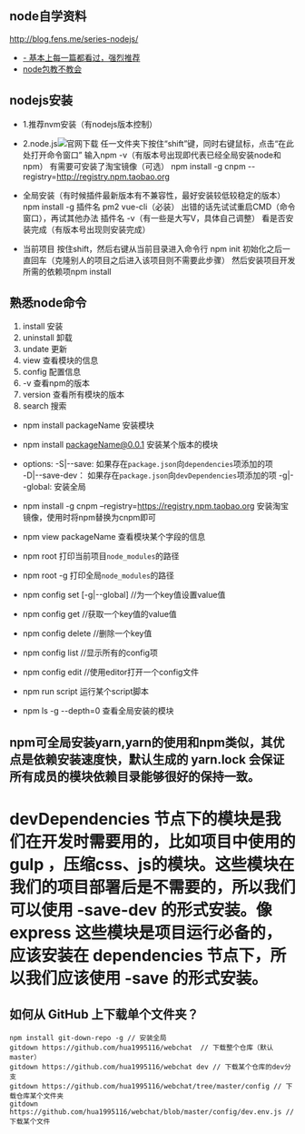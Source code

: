## node自学资料
http://blog.fens.me/series-nodejs/
- [- 基本上每一篇都看过，强烈推荐](http://blog.fens.me/series-nodejs/)
- [node包教不教会](https://github.com/alsotang/node-lessons)
## nodejs安装
- 1.推荐nvm安装（有nodejs版本控制）
- 2.node.js![](http://nodejs.cn/)官网下载
  任一文件夹下按住“shift”键，同时右键鼠标，点击“在此处打开命令窗口”
  输入npm -v（有版本号出现即代表已经全局安装node和npm）
  有需要可安装了淘宝镜像（可选）
  npm install -g cnpm --registry=http://registry.npm.taobao.org

- 全局安装（有时候插件最新版本有不兼容性，最好安装较低较稳定的版本）
  npm install -g 插件名
  pm2 vue-cli（必装）
  出错的话先试试重启CMD（命令窗口），再试其他办法
  插件名 -v（有一些是大写V，具体自己调整） 
  看是否安装完成（有版本号出现则安装完成）

- 当前项目 按住shift，然后右键从当前目录进入命令行
  npm init 初始化之后一直回车（克隆别人的项目之后进入该项目则不需要此步骤）
  然后安装项目开发所需的依赖项npm install 

## 熟悉node命令
1. install 安装
1. uninstall 卸载
1. undate 更新
1. view 查看模块的信息
1. config 配置信息
1. -v 查看npm的版本
1. version 查看所有模块的版本
1. search 搜索

- npm install packageName 安装模块
- npm install packageName@0.0.1 安装某个版本的模块
- options:
  -S|--save: 如果存在`package.json`向`dependencies`项添加的项   
  -D|--save-dev： 如果存在`package.json`向`devDependencies`项添加的项
  -g|--global: 安装全局
- npm install -g cnpm –registry=https://registry.npm.taobao.org  安装淘宝镜像，使用时将npm替换为cnpm即可

- npm view packageName 查看模块某个字段的信息

- npm root 打印当前项目`node_modules`的路径
- npm root -g 打印全局`node_modules`的路径

- npm config set <key> <value> [-g|--global] //为一个key值设置value值
- npm config get <key> //获取一个key值的value值
- npm config delete <key> //删除一个key值
- npm config list //显示所有的config项
- npm config edit //使用editor打开一个config文件
- npm run script 运行某个script脚本
- npm ls -g --depth=0  查看全局安装的模块


## npm可全局安装yarn,yarn的使用和npm类似，其优点是依赖安装速度快，默认生成的 yarn.lock 会保证所有成员的模块依赖目录能够很好的保持一致。

# devDependencies 节点下的模块是我们在开发时需要用的，比如项目中使用的 gulp ，压缩css、js的模块。这些模块在我们的项目部署后是不需要的，所以我们可以使用 -save-dev 的形式安装。像 express 这些模块是项目运行必备的，应该安装在 dependencies 节点下，所以我们应该使用 -save 的形式安装。

## 如何从 GitHub 上下载单个文件夹？
```
npm install git-down-repo -g // 安装全局 
gitdown https://github.com/hua1995116/webchat  // 下载整个仓库（默认master）
gitdown https://github.com/hua1995116/webchat dev // 下载某个仓库的dev分支
gitdown https://github.com/hua1995116/webchat/tree/master/config // 下载仓库某个文件夹
gitdown https://github.com/hua1995116/webchat/blob/master/config/dev.env.js // 下载某个文件
```